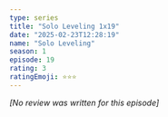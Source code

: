 ```yaml
---
type: series
title: "Solo Leveling 1x19"
date: "2025-02-23T12:28:19"
name: "Solo Leveling"
season: 1
episode: 19
rating: 3
ratingEmoji: ⭐️⭐️⭐️
---
```


*[No review was written for this episode]*
